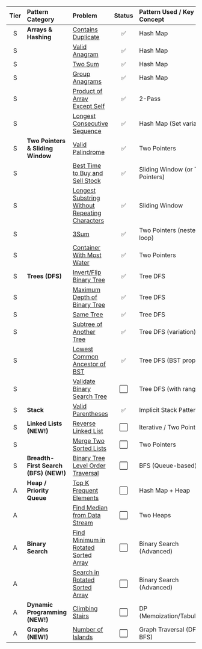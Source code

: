 | Tier | Pattern Category | Problem | Status | Pattern Used / Key Concept |
| :--: | :--------------- | :---------------------------------------------------- | :----: | :---------------------------------------------------- |
| S | **Arrays & Hashing** | [Contains Duplicate](https://leetcode.com/problems/contains-duplicate/) | ✅ | Hash Map |
| S | | [Valid Anagram](https://leetcode.com/problems/valid-anagram/) | ✅ | Hash Map |
| S | | [Two Sum](https://leetcode.com/problems/two-sum/) | ✅ | Hash Map |
| S | | [Group Anagrams](https://leetcode.com/problems/group-anagrams/) | ✅ | Hash Map |
| S | | [Product of Array Except Self](https://leetcode.com/problems/product-of-array-except-self/) | ✅ | 2-Pass |
| S | | [Longest Consecutive Sequence](https://leetcode.com/problems/longest-consecutive-sequence/) | ✅ | Hash Map (Set variant) |
| S | **Two Pointers & Sliding Window** | [Valid Palindrome](https://leetcode.com/problems/valid-palindrome/) | ✅ | Two Pointers |
| S | | [Best Time to Buy and Sell Stock](https://leetcode.com/problems/best-time-to-buy-and-sell-stock/) | ✅ | Sliding Window (or Two Pointers) |
| S | | [Longest Substring Without Repeating Characters](https://leetcode.com/problems/longest-substring-without-repeating-characters/) | ✅ | Sliding Window |
| S | | [3Sum](https://leetcode.com/problems/3sum/) | ✅ | Two Pointers (nested in loop) |
| S | | [Container With Most Water](https://leetcode.com/problems/container-with-most-water/) | ✅ | Two Pointers |
| S | **Trees (DFS)** | [Invert/Flip Binary Tree](https://leetcode.com/problems/invert-binary-tree/) | ✅ | Tree DFS |
| S | | [Maximum Depth of Binary Tree](https://leetcode.com/problems/maximum-depth-of-binary-tree/) | ✅ | Tree DFS |
| S | | [Same Tree](https://leetcode.com/problems/same-tree/) | ✅ | Tree DFS |
| S | | [Subtree of Another Tree](https://leetcode.com/problems/subtree-of-another-tree/) | ✅ | Tree DFS (variation) |
| S | | [Lowest Common Ancestor of BST](https://leetcode.com/problems/lowest-common-ancestor-of-a-binary-search-tree/) | ✅ | Tree DFS (BST property) |
| S | | [Validate Binary Search Tree](https://leetcode.com/problems/validate-binary-search-tree/) | ⬜ | Tree DFS (with range) |
| S | **Stack** | [Valid Parentheses](https://leetcode.com/problems/valid-parentheses/) | ✅ | Implicit Stack Pattern |
| S | **Linked Lists (NEW!)** | [Reverse Linked List](https://leetcode.com/problems/reverse-linked-list/) | ⬜ | Iterative / Two Pointers |
| S | | [Merge Two Sorted Lists](https://leetcode.com/problems/merge-two-sorted-lists/) | ⬜ | Two Pointers |
| S | **Breadth-First Search (BFS) (NEW!)** | [Binary Tree Level Order Traversal](https://leetcode.com/problems/binary-tree-level-order-traversal/) | ⬜ | BFS (Queue-based) |
| A | **Heap / Priority Queue** | [Top K Frequent Elements](https://leetcode.com/problems/top-k-frequent-elements/) | ⬜ | Hash Map + Heap |
| A | | [Find Median from Data Stream](https://leetcode.com/problems/find-median-from-data-stream/) | ⬜ | Two Heaps |
| A | **Binary Search** | [Find Minimum in Rotated Sorted Array](https://leetcode.com/problems/find-minimum-in-rotated-sorted-array/) | ⬜ | Binary Search (Advanced) |
| A | | [Search in Rotated Sorted Array](https://leetcode.com/problems/search-in-rotated-sorted-array/) | ⬜ | Binary Search (Advanced) |
| A | **Dynamic Programming (NEW!)** | [Climbing Stairs](https://leetcode.com/problems/climbing-stairs/) | ⬜ | DP (Memoization/Tabulation) |
| A | **Graphs (NEW!)** | [Number of Islands](https://leetcode.com/problems/number-of-islands/) | ⬜ | Graph Traversal (DFS or BFS) |
